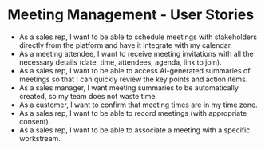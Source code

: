# Meeting Management - User Stories

*   As a sales rep, I want to be able to schedule meetings with stakeholders directly from the platform and have it integrate with my calendar.
*   As a meeting attendee, I want to receive meeting invitations with all the necessary details (date, time, attendees, agenda, link to join).
*   As a sales rep, I want to be able to access AI-generated summaries of meetings so that I can quickly review the key points and action items.
*  As a sales manager, I want meeting summaries to be automatically created, so my team does not waste time.
*   As a customer, I want to confirm that meeting times are in my time zone.
*   As a sales rep, I want to be able to record meetings (with appropriate consent).
*   As a sales rep, I want to be able to associate a meeting with a specific workstream.